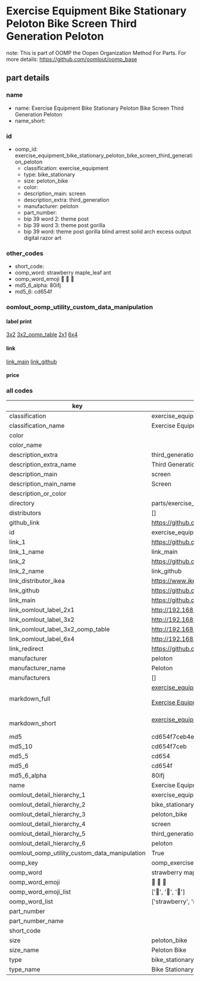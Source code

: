 # Exercise Equipment Bike Stationary Peloton Bike Screen Third Generation Peloton  

note: This is part of OOMP the Oopen Organization Method For Parts. For more details: https://github.com/oomlout/oomp_base

##  part details
  







### name
* name: Exercise Equipment Bike Stationary Peloton Bike Screen Third Generation Peloton
* name_short: 
### id
* oomp_id: exercise_equipment_bike_stationary_peloton_bike_screen_third_generation_peloton
  * classification: exercise_equipment
  * type: bike_stationary
  * size: peloton_bike
  * color: 
  * description_main: screen
  * description_extra: third_generation
  * manufacturer: peloton
  * part_number: 
  * bip 39 word 2: theme post
  * bip 39 word 3: theme post gorilla
  * bip 39 word: theme post gorilla blind arrest solid arch excess output digital razor art

### other_codes
* short_code: 
* oomp_word: strawberry maple_leaf ant
* oomp_word_emoji :strawberry: :maple_leaf: :ant:
* md5_6_alpha: 80ifj
* md5_6: cd654f






### oomlout_oomp_utility_custom_data_manipulation
#### label print
[3x2](http://192.168.1.245:1112/?label=oomp%2080ifj)
[3x2_oomp_table](http://192.168.1.108:1112/?label=oomp%2080ifj)
[2x1](http://192.168.1.242:1112/?label=oomp%2080ifj)
[6x4](http://192.168.1.55:1112/?label=oomp%2080ifj)    

#### link

[link_main](https://github.com/oomlout/oomlout_oomp_version_1_messy/tree/main/parts/exercise_equipment_bike_stationary_peloton_bike_screen_third_generation_peloton) [link_github](https://github.com/oomlout/oomlout_oomp_version_1_messy/tree/main/parts/exercise_equipment_bike_stationary_peloton_bike_screen_third_generation_peloton)                             

#### price







### all codes 
| key | value |  
| --- | --- |  
| classification | exercise_equipment |  
| classification_name | Exercise Equipment |  
| color |  |  
| color_name |  |  
| description_extra | third_generation |  
| description_extra_name | Third Generation |  
| description_main | screen |  
| description_main_name | Screen |  
| description_or_color |   |  
| directory | parts/exercise_equipment_bike_stationary_peloton_bike_screen_third_generation_peloton |  
| distributors | [] |  
| github_link | https://github.com/oomlout/oomlout_oomp_part_src/tree/main/parts/exercise_equipment_bike_stationary_peloton_bike_screen_third_generation_peloton |  
| id | exercise_equipment_bike_stationary_peloton_bike_screen_third_generation_peloton |  
| link_1 | https://github.com/oomlout/oomlout_oomp_version_1_messy/tree/main/parts/exercise_equipment_bike_stationary_peloton_bike_screen_third_generation_peloton |  
| link_1_name | link_main |  
| link_2 | https://github.com/oomlout/oomlout_oomp_version_1_messy/tree/main/parts/exercise_equipment_bike_stationary_peloton_bike_screen_third_generation_peloton |  
| link_2_name | link_github |  
| link_distributor_ikea | https://www.ikea.com/gb/en/search/?q= |  
| link_github | https://github.com/oomlout/oomlout_oomp_version_1_messy/tree/main/parts/exercise_equipment_bike_stationary_peloton_bike_screen_third_generation_peloton |  
| link_main | https://github.com/oomlout/oomlout_oomp_version_1_messy/tree/main/parts/exercise_equipment_bike_stationary_peloton_bike_screen_third_generation_peloton |  
| link_oomlout_label_2x1 | http://192.168.1.242:1112/?label=oomp%2080ifj |  
| link_oomlout_label_3x2 | http://192.168.1.245:1112/?label=oomp%2080ifj |  
| link_oomlout_label_3x2_oomp_table | http://192.168.1.108:1112/?label=oomp%2080ifj |  
| link_oomlout_label_6x4 | http://192.168.1.55:1112/?label=oomp%2080ifj |  
| link_redirect | https://github.com/oomlout/oomlout_oomp_version_1_messy/tree/main/parts/exercise_equipment_bike_stationary_peloton_bike_screen_third_generation_peloton |  
| manufacturer | peloton |  
| manufacturer_name | Peloton |  
| manufacturers | [] |  
| markdown_full | [exercise_equipment_bike_stationary_peloton_bike_screen_third_generation_peloton](none)<br>[](none)<br>[Exercise Equipment Bike Stationary Peloton Bike Screen Third Generation Peloton](none)<br><br> |  
| markdown_short | [exercise_equipment_bike_stationary_peloton_bike_screen_third_generation_peloton](none)<br><br> |  
| md5 | cd654f7ceb4e81633a86317cc96a2f00 |  
| md5_10 | cd654f7ceb |  
| md5_5 | cd654 |  
| md5_6 | cd654f |  
| md5_6_alpha | 80ifj |  
| name | Exercise Equipment Bike Stationary Peloton Bike Screen Third Generation Peloton |  
| oomlout_detail_hierarchy_1 | exercise_equipment |  
| oomlout_detail_hierarchy_2 | bike_stationary |  
| oomlout_detail_hierarchy_3 | peloton_bike |  
| oomlout_detail_hierarchy_4 | screen |  
| oomlout_detail_hierarchy_5 | third_generation |  
| oomlout_detail_hierarchy_6 | peloton |  
| oomlout_oomp_utility_custom_data_manipulation | True |  
| oomp_key | oomp_exercise_equipment_bike_stationary_peloton_bike_screen_third_generation_peloton |  
| oomp_word | strawberry maple_leaf ant |  
| oomp_word_emoji | :strawberry: :maple_leaf: :ant: |  
| oomp_word_emoji_list | [':strawberry:', ':maple_leaf:', ':ant:'] |  
| oomp_word_list | ['strawberry', 'maple_leaf', 'ant'] |  
| part_number |  |  
| part_number_name |  |  
| short_code |  |  
| size | peloton_bike |  
| size_name | Peloton Bike |  
| type | bike_stationary |  
| type_name | Bike Stationary |  
